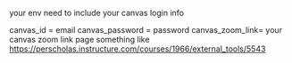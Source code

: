 your env need to include your canvas login info

canvas_id = email
canvas_password = password
canvas_zoom_link= your canvas zoom link page something like https://perscholas.instructure.com/courses/1966/external_tools/5543